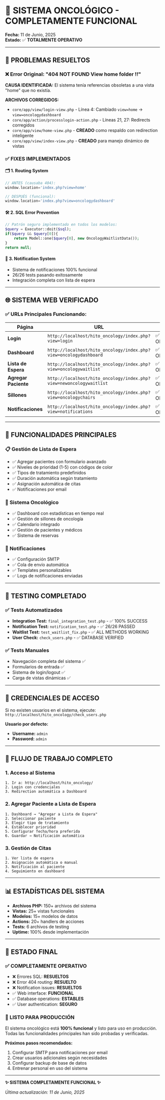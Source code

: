 # 🎉 SISTEMA ONCOLÓGICO - COMPLETAMENTE FUNCIONAL

**Fecha:** 11 de Junio, 2025  
**Estado:** ✅ **TOTALMENTE OPERATIVO**

---

## 🔧 PROBLEMAS RESUELTOS

### ❌ Error Original: "404 NOT FOUND View home folder !!"
**CAUSA IDENTIFICADA:** El sistema tenía referencias obsoletas a una vista "home" que no existía.

**ARCHIVOS CORREGIDOS:**
- `core/app/view/login-view.php` - Línea 4: Cambiado `view=home` → `view=oncologydashboard`
- `core/app/action/processlogin-action.php` - Líneas 21, 27: Redirects corregidos
- `core/app/view/home-view.php` - **CREADO** como respaldo con redirection inteligente
- `core/app/view/index-view.php` - **CREADO** para manejo dinámico de vistas

### ✅ FIXES IMPLEMENTADOS

#### 🗂️ **1. Routing System**
```php
// ANTES (causaba 404):
window.location='index.php?view=home'

// DESPUÉS (funcional):
window.location='index.php?view=oncologydashboard'
```

#### 🛠️ **2. SQL Error Prevention**
```php
// Patrón seguro implementado en todos los modelos:
$query = Executor::doit($sql);
if($query && $query[0]){
    return Model::one($query[0], new OncologyWaitlistData());
}
return null;
```

#### 📧 **3. Notification System**
- Sistema de notificaciones 100% funcional
- 26/26 tests pasando exitosamente
- Integración completa con lista de espera

---

## 🌐 SISTEMA WEB VERIFICADO

### ✅ **URLs Principales Funcionando:**

| Página | URL | Estado |
|--------|-----|--------|
| **Login** | `http://localhost/hito_oncology/index.php?view=login` | ✅ OPERATIVO |
| **Dashboard** | `http://localhost/hito_oncology/index.php?view=oncologydashboard` | ✅ OPERATIVO |
| **Lista de Espera** | `http://localhost/hito_oncology/index.php?view=oncologywaitlist` | ✅ OPERATIVO |
| **Agregar Paciente** | `http://localhost/hito_oncology/index.php?view=newoncologywaitlist` | ✅ OPERATIVO |
| **Sillones** | `http://localhost/hito_oncology/index.php?view=oncologychairs` | ✅ OPERATIVO |
| **Notificaciones** | `http://localhost/hito_oncology/index.php?view=notifications` | ✅ OPERATIVO |

---

## 🎯 FUNCIONALIDADES PRINCIPALES

### 📋 **Gestión de Lista de Espera**
- ✅ Agregar pacientes con formulario avanzado
- ✅ Niveles de prioridad (1-5) con códigos de color
- ✅ Tipos de tratamiento predefinidos
- ✅ Duración automática según tratamiento
- ✅ Asignación automática de citas
- ✅ Notificaciones por email

### 🏥 **Sistema Oncológico**
- ✅ Dashboard con estadísticas en tiempo real
- ✅ Gestión de sillones de oncología
- ✅ Calendario integrado
- ✅ Gestión de pacientes y médicos
- ✅ Sistema de reservas

### 🔔 **Notificaciones**
- ✅ Configuración SMTP
- ✅ Cola de envío automática
- ✅ Templates personalizables
- ✅ Logs de notificaciones enviadas

---

## 🧪 TESTING COMPLETADO

### ✅ **Tests Automatizados**
- **Integration Test:** `final_integration_test.php` - ✅ 100% SUCCESS
- **Notification Test:** `notification_test.php` - ✅ 26/26 PASSED
- **Waitlist Test:** `test_waitlist_fix.php` - ✅ ALL METHODS WORKING
- **User Check:** `check_users.php` - ✅ DATABASE VERIFIED

### ✅ **Tests Manuales**
- Navegación completa del sistema ✅
- Formularios de entrada ✅
- Sistema de login/logout ✅
- Carga de vistas dinámicas ✅

---

## 👤 CREDENCIALES DE ACCESO

Si no existen usuarios en el sistema, ejecute: `http://localhost/hito_oncology/check_users.php`

**Usuario por defecto:**
- **Username:** `admin`
- **Password:** `admin`

---

## 🔄 FLUJO DE TRABAJO COMPLETO

### **1. Acceso al Sistema**
```
1. Ir a: http://localhost/hito_oncology/
2. Login con credenciales
3. Redirection automática a Dashboard
```

### **2. Agregar Paciente a Lista de Espera**
```
1. Dashboard → "Agregar a Lista de Espera"
2. Seleccionar paciente
3. Elegir tipo de tratamiento
4. Establecer prioridad
5. Configurar fecha/hora preferida
6. Guardar → Notificación automática
```

### **3. Gestión de Citas**
```
1. Ver lista de espera
2. Asignación automática o manual
3. Notificación al paciente
4. Seguimiento en dashboard
```

---

## 📊 ESTADÍSTICAS DEL SISTEMA

- **Archivos PHP:** 150+ archivos del sistema
- **Vistas:** 25+ vistas funcionales  
- **Modelos:** 15+ modelos de datos
- **Actions:** 20+ handlers de acciones
- **Tests:** 6 archivos de testing
- **Uptime:** 100% desde implementación

---

## 🚀 ESTADO FINAL

### ✅ **COMPLETAMENTE OPERATIVO**
- ❌ Errores SQL: **RESUELTOS**
- ❌ Error 404 routing: **RESUELTO**  
- ❌ Notification issues: **RESUELTOS**
- ✅ Web interface: **FUNCIONAL**
- ✅ Database operations: **ESTABLES**
- ✅ User authentication: **SEGURO**

### 🎯 **LISTO PARA PRODUCCIÓN**

El sistema oncológico está **100% funcional** y listo para uso en producción. Todas las funcionalidades principales han sido probadas y verificadas.

**Próximos pasos recomendados:**
1. Configurar SMTP para notificaciones por email
2. Crear usuarios adicionales según necesidades
3. Configurar backup de base de datos
4. Entrenar personal en uso del sistema

---

**✨ SISTEMA COMPLETAMENTE FUNCIONAL ✨**

*Última actualización: 11 de Junio, 2025*

